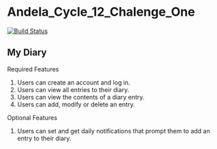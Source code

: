 # Andela_Cycle_12_Chalenge_One
[![Build Status](https://travis-ci.org/aime19/Andela_Cycle_12_Chalenge_One.svg?branch=develop)](https://travis-ci.org/aime19/Andela_Cycle_12_Chalenge_One)


## My Diary
Required Features
1. Users can create an account and log in.
2. Users can view all entries to their diary.
3. Users can view the contents of a diary entry.
4. Users can add, modify or delete an entry.

Optional Features
1. Users can set and get daily notifications that prompt them to add an entry to their diary.

